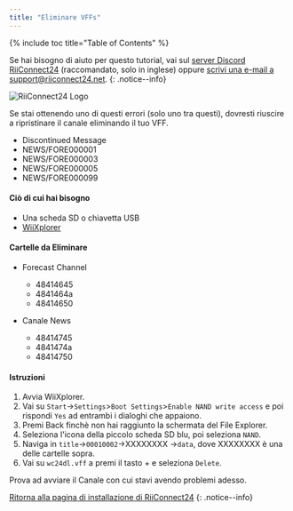 ```yaml
---
title: "Eliminare VFFs"
---
```


{% include toc title="Table of Contents" %}

Se hai bisogno di aiuto per questo tutorial, vai sul [server Discord RiiConnect24](https://discord.gg/b4Y7jfD) (raccomandato, solo in inglese) oppure [scrivi una e-mail a support@riiconnect24.net](mailto:support@riiconnect24.net).
{: .notice--info}

![RiiConnect24 Logo](/images/WiiRC24Logo.jpg)

Se stai ottenendo uno di questi errori (solo uno tra questi), dovresti riuscire a ripristinare il canale eliminando il tuo VFF.

+ Discontinued Message
+ NEWS/FORE000001
+ NEWS/FORE000003
+ NEWS/FORE000005
+ NEWS/FORE000099

#### Ciò di cui hai bisogno
* Una scheda SD o chiavetta USB
* [WiiXplorer](https://sourceforge.net/projects/wiixplorer/files/latest/download)

#### Cartelle da Eliminare

+ Forecast Channel
  + 48414645
  + 4841464a
  + 48414650

+ Canale News
  + 48414745
  + 4841474a
  + 48414750

#### Istruzioni

1. Avvia WiiXplorer.
2. Vai su `Start`->`Settings`>`Boot Settings`>`Enable NAND write access` e poi rispondi `Yes` ad entrambi i dialoghi che appaiono.
3. Premi Back finchè non hai raggiunto la schermata del File Explorer.
4. Seleziona l'icona della piccolo scheda SD blu, poi seleziona `NAND`.
5. Naviga in `title`->`00010002`->XXXXXXXX ->`data`, dove XXXXXXXX è una delle cartelle sopra.
6. Vai su `wc24dl.vff` a premi il tasto + e seleziona `Delete`.

Prova ad avviare il Canale con cui stavi avendo problemi adesso.

[Ritorna alla pagina di installazione di RiiConnect24](riiConnect24)
{: .notice--info}
